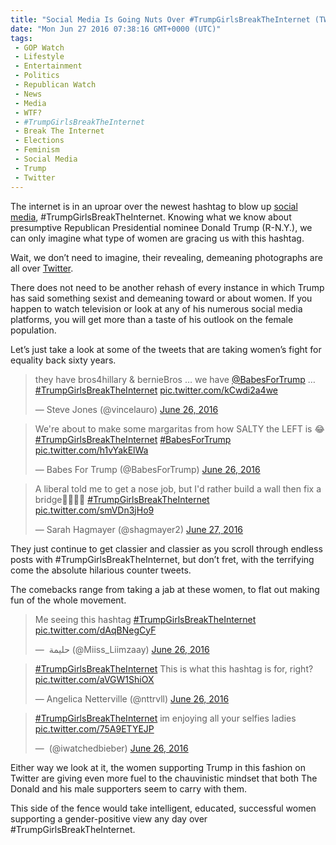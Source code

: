 ```yaml
---
title: "Social Media Is Going Nuts Over #TrumpGirlsBreakTheInternet (TWEETS)"
date: "Mon Jun 27 2016 07:38:16 GMT+0000 (UTC)"
tags: 
 - GOP Watch
 - Lifestyle
 - Entertainment
 - Politics
 - Republican Watch
 - News
 - Media
 - WTF?
 - #TrumpGirlsBreakTheInternet
 - Break The Internet
 - Elections
 - Feminism
 - Social Media
 - Trump
 - Twitter
---
```

<p>The internet is in an uproar over the newest hashtag to blow up <a href="https://pjmedia.com/trending/2016/06/26/the-22-most-scandalous-tweets-from-trumpgirlsbreaktheinternet/" onclick="__gaTracker(&apos;send&apos;, &apos;event&apos;, &apos;outbound-article&apos;, &apos;https://pjmedia.com/trending/2016/06/26/the-22-most-scandalous-tweets-from-trumpgirlsbreaktheinternet/&apos;, &apos;social media&apos;);">social media</a>, #TrumpGirlsBreakTheInternet. Knowing what we know about presumptive Republican Presidential nominee Donald Trump (R-N.Y.), we can only imagine what type of women are gracing us with this hashtag.</p><p>Wait, we don&#x2019;t need to imagine, their revealing, demeaning photographs are all over&#xA0;<a href="https://twitter.com/search?q=%23TrumpGirlsBreakTheInternet&amp;src=typd" onclick="__gaTracker(&apos;send&apos;, &apos;event&apos;, &apos;outbound-article&apos;, &apos;https://twitter.com/search?q=%23TrumpGirlsBreakTheInternet&amp;src=typd&apos;, &apos;Twitter&apos;);">Twitter</a>.</p><p>There does not need to be another rehash of every instance in which Trump has said something sexist and demeaning toward or about women. If you happen to watch television or look at any of his numerous social media platforms, you will get more than a taste of his outlook on the female population.</p><p>Let&#x2019;s just take a look at some of the tweets that are taking women&#x2019;s fight for equality back sixty years.</p><blockquote class="twitter-tweet" data-width="500"><p lang="en" dir="ltr">they have bros4hillary &amp; bernieBros &#x2026; we have <a href="https://twitter.com/BabesForTrump" onclick="__gaTracker(&apos;send&apos;, &apos;event&apos;, &apos;outbound-article&apos;, &apos;https://twitter.com/BabesForTrump&apos;, &apos;@BabesForTrump&apos;);">@BabesForTrump</a> &#x2026; <a href="https://twitter.com/hashtag/TrumpGirlsBreakTheInternet?src=hash" onclick="__gaTracker(&apos;send&apos;, &apos;event&apos;, &apos;outbound-article&apos;, &apos;https://twitter.com/hashtag/TrumpGirlsBreakTheInternet?src=hash&apos;, &apos;#TrumpGirlsBreakTheInternet&apos;);">#TrumpGirlsBreakTheInternet</a> <a href="https://t.co/kCwdi2a4we" onclick="__gaTracker(&apos;send&apos;, &apos;event&apos;, &apos;outbound-article&apos;, &apos;https://t.co/kCwdi2a4we&apos;, &apos;pic.twitter.com/kCwdi2a4we&apos;);">pic.twitter.com/kCwdi2a4we</a></p>
<p>&#x2014; Steve Jones (@vincelauro) <a href="https://twitter.com/vincelauro/status/746953148191825920" onclick="__gaTracker(&apos;send&apos;, &apos;event&apos;, &apos;outbound-article&apos;, &apos;https://twitter.com/vincelauro/status/746953148191825920&apos;, &apos;June 26, 2016&apos;);">June 26, 2016</a></p></blockquote><p><script async src="//platform.twitter.com/widgets.js" charset="utf-8"></script></p><blockquote class="twitter-tweet" data-width="500"><p lang="en" dir="ltr">We&apos;re about to make some margaritas from how SALTY the LEFT is &#x1F602; <a href="https://twitter.com/hashtag/TrumpGirlsBreakTheInternet?src=hash" onclick="__gaTracker(&apos;send&apos;, &apos;event&apos;, &apos;outbound-article&apos;, &apos;https://twitter.com/hashtag/TrumpGirlsBreakTheInternet?src=hash&apos;, &apos;#TrumpGirlsBreakTheInternet&apos;);">#TrumpGirlsBreakTheInternet</a> <a href="https://twitter.com/hashtag/BabesForTrump?src=hash" onclick="__gaTracker(&apos;send&apos;, &apos;event&apos;, &apos;outbound-article&apos;, &apos;https://twitter.com/hashtag/BabesForTrump?src=hash&apos;, &apos;#BabesForTrump&apos;);">#BabesForTrump</a> <a href="https://t.co/h1vYakElWa" onclick="__gaTracker(&apos;send&apos;, &apos;event&apos;, &apos;outbound-article&apos;, &apos;https://t.co/h1vYakElWa&apos;, &apos;pic.twitter.com/h1vYakElWa&apos;);">pic.twitter.com/h1vYakElWa</a></p>
<p>&#x2014; Babes For Trump (@BabesForTrump) <a href="https://twitter.com/BabesForTrump/status/747093620449288193" onclick="__gaTracker(&apos;send&apos;, &apos;event&apos;, &apos;outbound-article&apos;, &apos;https://twitter.com/BabesForTrump/status/747093620449288193&apos;, &apos;June 26, 2016&apos;);">June 26, 2016</a></p></blockquote><p><script async src="//platform.twitter.com/widgets.js" charset="utf-8"></script></p><blockquote class="twitter-tweet" data-width="500"><p lang="en" dir="ltr">A liberal told me to get a nose job, but I&apos;d rather build a wall then fix a bridge&#x1F481;&#x1F3FC;&#x1F1FA;&#x1F1F8; <a href="https://twitter.com/hashtag/TrumpGirlsBreakTheInternet?src=hash" onclick="__gaTracker(&apos;send&apos;, &apos;event&apos;, &apos;outbound-article&apos;, &apos;https://twitter.com/hashtag/TrumpGirlsBreakTheInternet?src=hash&apos;, &apos;#TrumpGirlsBreakTheInternet&apos;);">#TrumpGirlsBreakTheInternet</a> <a href="https://t.co/smVDn3jHo9" onclick="__gaTracker(&apos;send&apos;, &apos;event&apos;, &apos;outbound-article&apos;, &apos;https://t.co/smVDn3jHo9&apos;, &apos;pic.twitter.com/smVDn3jHo9&apos;);">pic.twitter.com/smVDn3jHo9</a></p>
<p>&#x2014; Sarah Hagmayer (@shagmayer2) <a href="https://twitter.com/shagmayer2/status/747246164001447941" onclick="__gaTracker(&apos;send&apos;, &apos;event&apos;, &apos;outbound-article&apos;, &apos;https://twitter.com/shagmayer2/status/747246164001447941&apos;, &apos;June 27, 2016&apos;);">June 27, 2016</a></p></blockquote><p><script async src="//platform.twitter.com/widgets.js" charset="utf-8"></script></p><p>They just continue to get classier and classier as you scroll through endless posts with #TrumpGirlsBreakTheInternet, but don&#x2019;t fret, with the terrifying come the absolute hilarious counter tweets.</p><p>The comebacks range from taking a jab at these women, to flat out making fun of the whole movement.</p><blockquote class="twitter-tweet" data-width="500"><p lang="en" dir="ltr">Me seeing this hashtag <a href="https://twitter.com/hashtag/TrumpGirlsBreakTheInternet?src=hash" onclick="__gaTracker(&apos;send&apos;, &apos;event&apos;, &apos;outbound-article&apos;, &apos;https://twitter.com/hashtag/TrumpGirlsBreakTheInternet?src=hash&apos;, &apos;#TrumpGirlsBreakTheInternet&apos;);">#TrumpGirlsBreakTheInternet</a> <a href="https://t.co/dAqBNegCyF" onclick="__gaTracker(&apos;send&apos;, &apos;event&apos;, &apos;outbound-article&apos;, &apos;https://t.co/dAqBNegCyF&apos;, &apos;pic.twitter.com/dAqBNegCyF&apos;);">pic.twitter.com/dAqBNegCyF</a></p>
<p>&#x2014; &#x200E; &#x62D;&#x644;&#x64A;&#x645;&#x629; (@Miiss_Liimzaay) <a href="https://twitter.com/Miiss_Liimzaay/status/747034860334755840" onclick="__gaTracker(&apos;send&apos;, &apos;event&apos;, &apos;outbound-article&apos;, &apos;https://twitter.com/Miiss_Liimzaay/status/747034860334755840&apos;, &apos;June 26, 2016&apos;);">June 26, 2016</a></p></blockquote><p><script async src="//platform.twitter.com/widgets.js" charset="utf-8"></script></p><blockquote class="twitter-tweet" data-width="500"><p lang="en" dir="ltr"><a href="https://twitter.com/hashtag/TrumpGirlsBreakTheInternet?src=hash" onclick="__gaTracker(&apos;send&apos;, &apos;event&apos;, &apos;outbound-article&apos;, &apos;https://twitter.com/hashtag/TrumpGirlsBreakTheInternet?src=hash&apos;, &apos;#TrumpGirlsBreakTheInternet&apos;);">#TrumpGirlsBreakTheInternet</a> This is what this hashtag is for, right? <a href="https://t.co/aVGW1ShiOX" onclick="__gaTracker(&apos;send&apos;, &apos;event&apos;, &apos;outbound-article&apos;, &apos;https://t.co/aVGW1ShiOX&apos;, &apos;pic.twitter.com/aVGW1ShiOX&apos;);">pic.twitter.com/aVGW1ShiOX</a></p>
<p>&#x2014; Angelica Netterville (@nttrvll) <a href="https://twitter.com/nttrvll/status/747046952282447872" onclick="__gaTracker(&apos;send&apos;, &apos;event&apos;, &apos;outbound-article&apos;, &apos;https://twitter.com/nttrvll/status/747046952282447872&apos;, &apos;June 26, 2016&apos;);">June 26, 2016</a></p></blockquote><p><script async src="//platform.twitter.com/widgets.js" charset="utf-8"></script></p><blockquote class="twitter-tweet" data-width="500"><p lang="en" dir="ltr"><a href="https://twitter.com/hashtag/TrumpGirlsBreakTheInternet?src=hash" onclick="__gaTracker(&apos;send&apos;, &apos;event&apos;, &apos;outbound-article&apos;, &apos;https://twitter.com/hashtag/TrumpGirlsBreakTheInternet?src=hash&apos;, &apos;#TrumpGirlsBreakTheInternet&apos;);">#TrumpGirlsBreakTheInternet</a> im enjoying all your selfies ladies <a href="https://t.co/75A9ETYEJP" onclick="__gaTracker(&apos;send&apos;, &apos;event&apos;, &apos;outbound-article&apos;, &apos;https://t.co/75A9ETYEJP&apos;, &apos;pic.twitter.com/75A9ETYEJP&apos;);">pic.twitter.com/75A9ETYEJP</a></p>
<p>&#x2014; &#xFE0F; (@iwatchedbieber) <a href="https://twitter.com/iwatchedbieber/status/747064027537235969" onclick="__gaTracker(&apos;send&apos;, &apos;event&apos;, &apos;outbound-article&apos;, &apos;https://twitter.com/iwatchedbieber/status/747064027537235969&apos;, &apos;June 26, 2016&apos;);">June 26, 2016</a></p></blockquote><p><script async src="//platform.twitter.com/widgets.js" charset="utf-8"></script></p><p>Either way we look at it, the women supporting Trump in this fashion on Twitter are giving even more fuel to the chauvinistic mindset that both The Donald and his male supporters seem to carry with them.</p><p>This side of the fence would take intelligent, educated, successful&#xA0;women supporting a gender-positive&#xA0;view any day&#xA0;over #TrumpGirlsBreakTheInternet.</p>